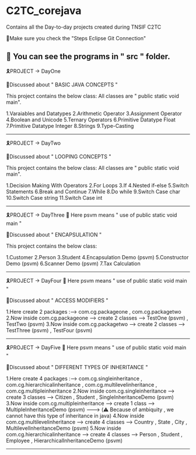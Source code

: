 # C2TC_corejava
Contains all the Day-to-day projects created during TNSIF C2TC

📌Make sure you check the "Steps Eclipse Git Connection"


📌 You can see the programs in " src " folder.
--------------------------------------------------------------------------------------------------------
🎗️PROJECT -> DayOne          

📌Discussed about " BASIC JAVA CONCEPTS "

This project contains the below class:
All classes are " public static void main".

1.Varaiables and Datatypes
2.Arithmetic Operator
3.Assignment Operator
4.Boolean and Unicode
5.Ternary Operators
6.Primitive Datatype Float
7.Primitive Datatype Integer
8.Strings
9.Type-Casting

---------------------------------------------------------------------------------------------------------
🎗️PROJECT -> DayTwo                  

📌Discussed about " LOOPING CONCEPTS "

This project contains the below class:
All classes are " public static void main".

1.Decision Making With Operators
2.For Loops
3.If
4.Nested if-else
5.Switch Statements
6.Break and Continue
7.While
8.Do while
9.Switch Case char
10.Switch Case string
11.Switch Case int

-----------------------------------------------------------------------------------------------------------
🎗️PROJECT -> DayThree                                  📌 Here psvm means " use of public static void main "

📌Discussed about " ENCAPSULATION "

This project contains the below class:

1.Customer
2.Person
3.Student
4.Encapsulation Demo (psvm)
5.Constructor Demo (psvm)
6.Scanner Demo (psvm)
7.Tax Calculation

----------------------------------------------------------------------------------------------------------
🎗️PROJECT -> DayFour                                  📌  Here psvm means " use of public static void main "

📌Discussed about " ACCESS MODIFIERS "

1.Here create 2 packages :--> com.cg.packageone , com.cg.packagetwo
2.Now inside com.cg.packageone --> create 2 classes --> TestOne (psvm) , TestTwo (psvm)
3.Now inside com.cg.packagetwo --> create 2 classes --> TestThree (psvm) , TestFour (psvm)

----------------------------------------------------------------------------------------------------------
🎗️PROJECT -> DayFive                                  📌  Here psvm means " use of public static void main "

📌Discussed about " DIFFERENT TYPES OF INHERITANCE "

1.Here create 4 packages :--> com.cg.singleinheritance , com.cg.hierarchicalinheritance , com.cg.multilevelinheritance , com.cg.multipleinheritance
2.Now inside com.cg.singleinheritance --> create 3 classes --> Citizen , Student , SingleInheritanceDemo (psvm)
3.Now inside com.cg.multipleinheritance --> create 1 class --> MultipleInheritanceDemo (psvm) ---> (⚠️ Because of ambiquity , we cannot have this type of inheritance in java)
4.Now inside com.cg.multilevelinheritance --> create 4 classes --> Country , State , City , MultilevelInheritanceDemo (psvm)
5.Now inside com.cg.hierarchicalinheritance --> create 4 classes --> Person , Student , Employee , HierarchicalInheritanceDemo (psvm)

------------------------------------------------------------------------------------------------------------
